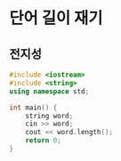 # 단어 길이 재기

## 전지성

```cpp
#include <iostream>
#include <string>
using namespace std;

int main() {
    string word;
    cin >> word;
    cout << word.length();
    return 0;
}
```
